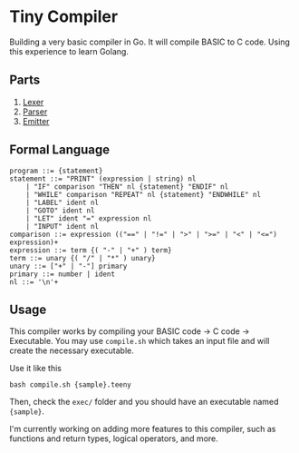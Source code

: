# Tiny Compiler

Building a very basic compiler in Go. It will compile BASIC to C code. 
Using this experience to learn Golang.

## Parts
1. [Lexer](https://github.com/ad-world/tinycompiler/blob/master/lexer/lexer.go)
2. [Parser](https://github.com/ad-world/tinycompiler/blob/master/parser/parser.go)
3. [Emitter](https://github.com/ad-world/tinycompiler/blob/master/emitter/emitter.go)

## Formal Language

```
program ::= {statement}
statement ::= "PRINT" (expression | string) nl
    | "IF" comparison "THEN" nl {statement} "ENDIF" nl
    | "WHILE" comparison "REPEAT" nl {statement} "ENDWHILE" nl
    | "LABEL" ident nl
    | "GOTO" ident nl
    | "LET" ident "=" expression nl
    | "INPUT" ident nl
comparison ::= expression (("==" | "!=" | ">" | ">=" | "<" | "<=") expression)+
expression ::= term {( "-" | "+" ) term}
term ::= unary {( "/" | "*" ) unary}
unary ::= ["+" | "-"] primary
primary ::= number | ident
nl ::= '\n'+
```

## Usage

This compiler works by compiling your BASIC code -> C code -> Executable.
You may use `compile.sh` which takes an input file and will create the necessary executable.

Use it like this
```
bash compile.sh {sample}.teeny
```

Then, check the `exec/` folder and you should have an executable named `{sample}`.

I'm currently working on adding more features to this compiler, such as functions and return types, logical operators, and more.